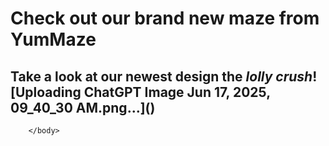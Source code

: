 
<html>
    <head></head>
        <body> 
        <h1> Check out our brand new maze from <strong>YumMaze</strong></h1>
            <h2> Take a look at our newest design the <em>lolly crush</em>![Uploading ChatGPT Image Jun 17, 2025, 09_40_30 AM.png…]()
</h2>
            
        </body>



    
</html>
